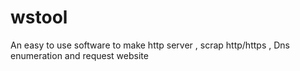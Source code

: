 # wstool
An easy to use software to make http server , scrap http/https , Dns enumeration and request website 
